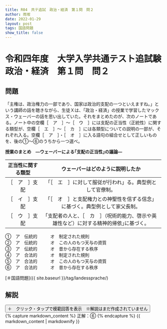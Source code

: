 ```yaml
---
title: R04　共テ追試　政治・経済　第１問　問２
author: 雨坂
date: 2022-01-29
layout: post
tags: 国語問題
show_title: false
---
```

  
# 令和四年度　大学入学共通テスト追試験　政治・経済　第１問　問２  
  
## 問題  
「主権は、政治権力の一部であり、国家は政治的支配の一つといえますね。」という講師の話を聴きながら、生徒Ｘは、「政治・経済」の授業で学習したマックス・ウェーバーの話を思い出していた。それをまとめたのが、次のノートである。ノート中の空欄［　ア　］〜［　ウ　］には支配の正当性（正統性）に関する類型が、空欄［　エ　］〜［　カ　］には各類型についての説明の一部が、それぞれ入る。空欄［　ア　］・［　オ　］に入る語句の組合せとして正しいものを、後の①～⑥のうちから一つ選べ。  
  
<b>授業のまとめ　―ウェーバーによる｢支配の正当性｣の議論―</b>  
  
|正当性に関する類型|ウェーバーはどのように説明したか|
|:----:|:----:|
|［　ア　］支配|「［　エ　］に対して服従が行われ」る。典型例として官僚制。|
|［　イ　］支配|「［　オ　］と支配権力との神聖性を信ずる信念」に基づく。典型例として家父長制。|
|［　ウ　］支配|｢支配者の人と、［　カ　］（呪術的能力、啓示や英雄性など）に対する精神的帰依｣に基づく。|
  
①　ア　伝統的　　　オ　制定された規則  
②　ア　伝統的　　　オ　この人のもつ天与の資質  
③　ア　伝統的　　　オ　昔から存在する秩序  
④　ア　合法的　　　オ　制定された規則  
⑤　ア　合法的　　　オ　この人のもつ天与の資質  
⑥　ア　合法的　　　オ　昔から存在する秩序  
  
[＃国語問題]({{ site.baseurl }}/tag/landessprache/)  
  
## 解説  
<div class="collapsible">
  <button class="collapsible-button">＋　クリック・タップで模範回答を表示　※解説はまだ作成されていません</button>
  <div class="collapsible-content">
    {% capture markdown_content %}
正解：⑥  
    {% endcapture %}
    {{ markdown_content | markdownify }}
  </div>
</div>